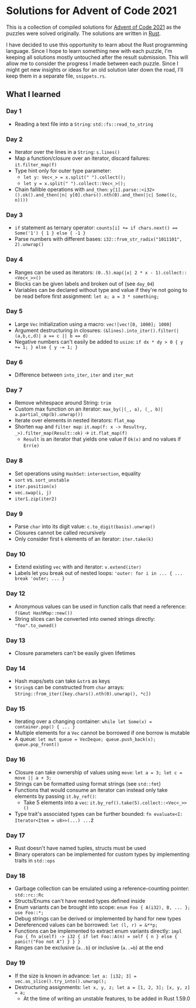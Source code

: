 # Solutions for Advent of Code 2021

This is a collection of compiled solutions for [Advent of Code 2021](https://adventofcode.com/) as the puzzles were solved originally.
The solutions are written in [Rust](https://www.rust-lang.org/).

I have decided to use this opportunity to learn about the Rust programming language.
Since I hope to learn something new with each puzzle, I'm keeping all solutions mostly untouched after the result submission.
This will allow me to consider the progress I made between each puzzle.
Since I might get new insights or ideas for an old solution later down the road, I'll keep them in a separate file, `snippets.rs`.

## What I learned

### Day 1
- Reading a text file into a `String`: `std::fs::read_to_string`

### Day 2
- Iterator over the lines in a `String`: `s.lines()`
- Map a function/closure over an iterator, discard failures: `it.filter_map(f)`
- Type hint only for outer type parameter:
  - `let y: Vec<_> = x.split(" ").collect();`
  - `let y = x.split(" ").collect::Vec<_>();`
- Chain fallible operations with `and_then`:
  `y[1].parse::<i32>().ok().and_then(|n| y[0].chars().nth(0).and_then(|c| Some((c, n))))`

### Day 3
- `if` statement as ternary operator:
  `counts[i] += if chars.next() == Some('1') { 1 } else { -1 }`
- Parse numbers with different bases: `i32::from_str_radix("1011101", 2).unwrap()`

### Day 4
- Ranges can be used as iterators: `(0..5).map(|x| 2 * x - 1).collect::<Vec<_>>()`
- Blocks can be given labels and broken out of (see `day_04`)
- Variables can be declared without type and value if they're not going to be read before first assignment: `let a; a = 3 * something;`

### Day 5
- Large `Vec` initialization using a macro: `vec![vec![0, 1000]; 1000]`
- Argument destructuring in closures: `(&lines).into_iter().filter(|(a,b,c,d)| a == c || b == d)`
- Negative numbers can't easily be added to `usize`: `if dx * dy > 0 { y += 1; } else { y -= 1; }`

### Day 6
- Difference between `into_iter`, `iter` and `iter_mut`

### Day 7
- Remove whitespace around String: `trim`
- Custom max function on an iterator: `max_by(|(_, a), (_, b)| a.partial_cmp(b).unwrap())`
- Iterate over elements in nested iterators: `flat_map`
- Shorten `map` and `filter map`: `it.map(f: x -> Result<y, _>).filter_map(Result::ok)` → `it.flat_map(f)`
  - `Result` is an iterator that yields one value if `Ok(x)` and no values if `Err(e)`

### Day 8
- Set operations using `HashSet`: `intersection`, equality
- `sort` vs. `sort_unstable`
- `iter.position(x)`
- `vec.swap(i, j)`
- `iter1.zip(iter2)`

### Day 9
- Parse `char` into its digit value: `c.to_digit(basis).unwrap()`
- Closures cannot be called recursively
- Only consider first `k` elements of an iterator: `iter.take(k)`

### Day 10
- Extend existing `vec` with and iterator: `v.extend(iter)`
- Labels let you break out of nested loops: `'outer: for i in ... { ... break 'outer; ... }`

### Day 12
- Anonymous values can be used in function calls that need a reference: `f(&mut HashMap::new())`
- String slices can be converted into owned strings directly: `"foo".to_owned()`

### Day 13
- Closure parameters can't be easily given lifetimes

### Day 14
- Hash maps/sets can take `&str`s as keys
- `String`s can be constructed from `char` arrays: `String::from_iter([key.chars().nth(0).unwrap(), *c])`

### Day 15
- Iterating over a changing container: `while let Some(x) = container.pop() { ... }`
- Multiple elements for a `Vec` cannot be borrowed if one borrow is mutable
- A queue: `let mut queue = VecDeque; queue.push_back(x); queue.pop_front()`

### Day 16
- Closure can take ownership of values using `move`: `let a = 3; let c = move || a + 3;`
- Strings can be formatted using format strings (see `std::fmt`)
- Functions that would consume an iterator can instead only take elements by passing `it.by_ref()`:
  - Take 5 elements into a `vec`: `it.by_ref().take(5).collect::<Vec<_>>()`
- Type trait's associated types can be further bounded: `fn evaluate<I: Iterator<Item = u8>>(...) ...`ž

### Day 17
- Rust doesn't have named tuples, structs must be used
- Binary operators can be implemented for custom types by implementing traits in `std::ops`

### Day 18
- Garbage collection can be emulated using a reference-counting pointer: `std::rc::Rc`
- Structs/Enums can't have nested types defined inside
- Enum variants can be brought into scope: `enum Foo { A(i32), B, ... }; use Foo::*;`
- Debug strings can be derived or implemented by hand for new types
- Dereferenced values can be borrowed: `let (l, r) = &**p;`
- Functions can be implemented to extract enum variants directly: `impl Foo { fn a(self) -> i32 { if let Foo::A(n) = self { n } else { panic!("Foo not A") } } }`
- Ranges can be exclusive (`a..b`) or inclusive (`a..=b`) at the end

### Day 19
- If the size is known in advance: `let a: [i32; 3] = vec.as_slice().try_into().unwrap();`
- Destructuring assignments: `let x, y, z; let a = [1, 2, 3]; [x, y, z] = a;`
  - At the time of writing an unstable features, to be added in Rust 1.59.0
